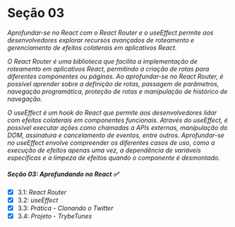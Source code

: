 # Seção 03

_Aprofundar-se no React com o React Router e o useEffect permite aos desenvolvedores explorar recursos avançados de roteamento e gerenciamento de efeitos colaterais em aplicativos React._

_O React Router é uma biblioteca que facilita a implementação de roteamento em aplicativos React, permitindo a criação de rotas para diferentes componentes ou páginas. Ao aprofundar-se no React Router, é possível aprender sobre a definição de rotas, passagem de parâmetros, navegação programática, proteção de rotas e manipulação de histórico de navegação._

_O useEffect é um hook do React que permite aos desenvolvedores lidar com efeitos colaterais em componentes funcionais. Através do useEffect, é possível executar ações como chamadas a APIs externas, manipulação do DOM, assinatura e cancelamento de eventos, entre outros. Aprofundar-se no useEffect envolve compreender os diferentes casos de uso, como a execução de efeitos apenas uma vez, a dependência de variáveis específicas e a limpeza de efeitos quando o componente é desmontado._

##### Seção 03: Aprofundando no React ✅
- [X] 3.1: _React Router_
- [X] 3.2: _useEffect_
- [X] 3.3: _Prática - Clonando o Twitter_
- [X] 3.4: _Projeto - TrybeTunes_
